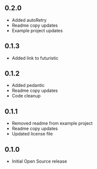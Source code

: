 ## 0.2.0

* Added autoRetry
* Readme copy updates
* Example project updates

## 0.1.3

* Added link to futuristic

## 0.1.2

* Added pedantic
* Readme copy updates
* Code cleanup

## 0.1.1

* Removed readme from example project
* Readme copy updates
* Updated license file

## 0.1.0

* Initial Open Source release